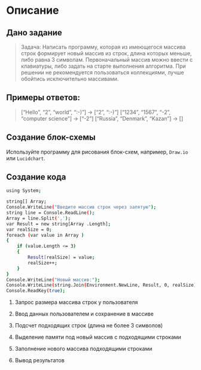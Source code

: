 # Описание

## Дано задание
> Задача: Написать программу, которая из имеющегося массива строк формирует новый массив из строк, длина которых меньше, либо равна 3 символам. Первоначальный массив можно ввести с клавиатуры, либо задать на старте выполнения алгоритма. При решении не рекомендуется пользоваться коллекциями, лучше обойтись исключительно массивами.

## Примеры ответов:
> [“Hello”, “2”, “world”, “:-)”] → [“2”, “:-)”]
> [“1234”, “1567”, “-2”, “computer science”] → [“-2”]
> [“Russia”, “Denmark”, “Kazan”] → []

## Создание блок-схемы
Используйте программу для рисования блок-схем, например, `Draw.io` или `Lucidchart`.

## Создание кода

```sh
using System;

string[] Array;
Console.WriteLine("Введите массив строк через запятую");
string line = Console.ReadLine();
Array = line.Split(',');
var Result = new string[Array .Length];
var realSize = 0;
foreach (var value in Array )
{
    if (value.Length <= 3)
    {
        Result[realSize] = value;
        realSize++;
    }
}
Console.WriteLine("Новый массив:");
Console.WriteLine(string.Join(Environment.NewLine, Result, 0, realSize));
Console.ReadKey(true); 
```

1. Запрос размера массива строк у пользователя

2. Ввод данных пользователем и сохранение в массиве

3. Подсчет подходящих строк (длина не более 3 символов)

4. Выделение памяти под новый массив с подходящими строками

5. Заполнение нового массива подходящими строками

6. Вывод результатов 



